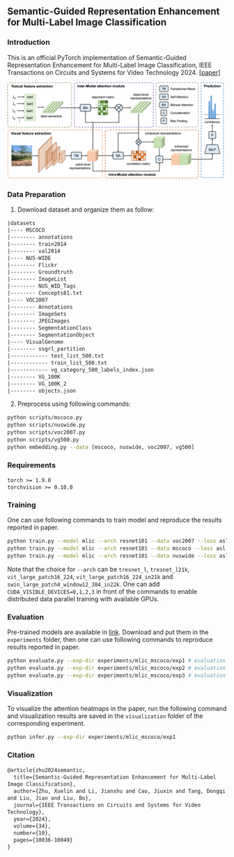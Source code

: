 ## Semantic-Guided Representation Enhancement for Multi-Label Image Classification

### Introduction
This is an official PyTorch implementation of Semantic-Guided Representation Enhancement for Multi-Label Image Classification, IEEE Transactions on Circuits and Systems for Video Technology 2024. [[paper]](https://ieeexplore.ieee.org/document/10546293)

![alt tsformer](src/framework.png)


### Data Preparation
1. Download dataset and organize them as follow:
```
|datasets
|---- MSCOCO
|-------- annotations
|-------- train2014
|-------- val2014
|---- NUS-WIDE
|-------- Flickr
|-------- Groundtruth
|-------- ImageList
|-------- NUS_WID_Tags
|-------- Concepts81.txt
|---- VOC2007
|-------- Annotations
|-------- ImageSets
|-------- JPEGImages
|-------- SegmentationClass
|-------- SegmentationObject
|---- VisualGenome
|-------- ssgrl_partition
|------------ test_list_500.txt
|------------ train_list_500.txt
|------------ vg_category_500_labels_index.json
|-------- VG_100K
|-------- VG_100K_2
|-------- objects.json
```

2. Preprocess using following commands:
```bash
python scripts/mscoco.py
python scripts/nuswide.py
python scripts/voc2007.py
python scripts/vg500.py
python embedding.py --data [mscoco, nuswide, voc2007, vg500]
```

### Requirements
```
torch >= 1.9.0
torchvision >= 0.10.0
```

### Training
One can use following commands to train model and reproduce the results reported in paper.
```bash
python train.py --model mlic --arch resnet101 --data voc2007 --loss asl --batch-size 128 --lr 0.00009 --lamda 0.1 --ema-decay 0.9983 --pos
python train.py --model mlic --arch resnet101 --data mscoco --loss asl --batch-size 128 --lr 0.00009 --lamda 0.4 --pos
python train.py --model mlic --arch resnet101 --data nuswide --loss asl --batch-size 128 --lr 0.00009 --lamda 0.05 --pos
```
Note that the choice for `--arch` can be `tresnet_l`, `tresnet_l21k`, `vit_large_patch16_224`, `vit_large_patch16_224_in21k` and `swin_large_patch4_window12_384_in22k`. One can add `CUDA_VISIBLE_DEVICES=0,1,2,3` in front of the commands to enable distributed data parallel training with available GPUs.
### Evaluation

Pre-trained models are available in [link](https://pan.seu.edu.cn:443/link/02BC4A5E4864961024D99D1BE743249D). Download and put them in the `experiments` folder, then one can use following commands to reproduce results reported in paper.
```bash
python evaluate.py --exp-dir experiments/mlic_mscoco/exp1 # evaluation for ResNet101 on MSCOCO
python evaluate.py --exp-dir experiments/mlic_mscoco/exp2 # evaluation for TResNetL on MSCOCO
python evaluate.py --exp-dir experiments/mlic_mscoco/exp3 # evaluation for ViT-large on MSCOCO
```

### Visualization
To visualize the attention heatmaps in the paper, run the following command and visualization results are saved in the `visualization` folder of the corresponding experiment.
```bash
python infer.py --exp-dir experiments/mlic_mscoco/exp1
```

### Citation
```
@article{zhu2024semantic,
  title={Semantic-Guided Representation Enhancement for Multi-Label Image Classification}, 
  author={Zhu, Xuelin and Li, Jianshu and Cao, Jiuxin and Tang, Dongqi and Liu, Jian and Liu, Bo},
  journal={IEEE Transactions on Circuits and Systems for Video Technology}, 
  year={2024},
  volume={34},
  number={10},
  pages={10036-10049}
}
```
